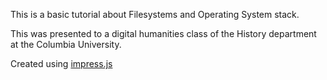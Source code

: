 This is a basic tutorial about Filesystems and Operating System stack.

This was presented to a digital humanities class of the History department at the Columbia University. 

Created using [impress.js](https://github.com/impress/impress.js/)
